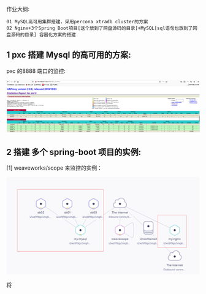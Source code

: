 作业大纲:

```
01 MySQL高可用集群搭建，采用percona xtradb cluster的方案
02 Nginx+3个Spring Boot项目[这个放到了网盘源码的目录]+MySQL[sql语句也放到了网盘源码的目录] 容器化方案的搭建
```

## 1 pxc 搭建 Mysql 的高可用的方案:

pxc 的8888 端口的监控:

![](/assets/import_20191108213601.png)

## 2 搭建 多个 spring-boot 项目的实例:

\[1\] weaveworks/scope 来监控的实例：

![](/assets/import_20191109114501.png)

将

